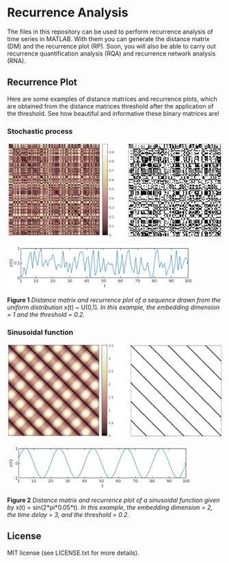 # Recurrence Analysis

The files in this repository can be used to perform recurrence analysis of time series in MATLAB. With them you can generate the distance matrix (DM) and the recurrence plot (RP). Soon, you will also be able to carry out recurrence quantification analysis (RQA) and recurrence network analysis (RNA).

## Recurrence Plot

Here are some examples of distance matrices and recurrence plots, which are obtained from the distance matrices threshold after the application of the threshold. See how beautiful and informative these binary matrices are!

### Stochastic process

![Distance matrix and recurrence plot of a sequence drawn from the uniform distribution](imgs/img1.png)

![The sequence drawn from the uniform distribution](imgs/img1_seq.png)

**Figure 1** _Distance matrix and recurrence plot of a sequence drawn from the uniform distribution_ x(t) \~ U(0,1)_. In this example, the embedding dimension = 1 and the threshold = 0.2._

### Sinusoidal function

![Distance matrix and recurrence plot of a sinusoidal function](imgs/img2.png)

![The sinusoidal function](imgs/img2_seq.png)

**Figure 2** _Distance matrix and recurrence plot of a sinusoidal function given by_ x(t) = sin(2\*pi\*0.05\*t)_. In this example, the embedding dimension = 2, the time delay = 3, and the threshold = 0.2._

## License

MIT license (see LICENSE.txt for more details).
